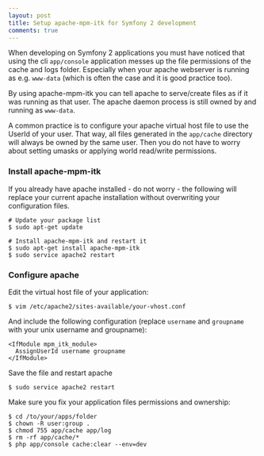 ```yaml
---
layout: post
title: Setup apache-mpm-itk for Symfony 2 development
comments: true
---
```


When developing on Symfony 2 applications you must have noticed that using the
cli `app/console` application messes up the file permissions of the cache and
logs folder. Especially when your apache webserver is running as e.g.
`www-data` (which is often the case and it is good practice too). 

<!-- more -->

By using apache-mpm-itk you can tell apache to serve/create files as if it was
running as that user.  The apache daemon process is still owned by and running
as `www-data`. 

A common practice is to configure your apache virtual host file to use the
UserId of your user. That way, all files generated in the `app/cache`
directory will always be owned by the same user. Then you do not have to worry
about setting umasks or applying world read/write permissions. 

### Install apache-mpm-itk

If you already have apache installed - do not worry - the following will
replace your current apache installation without overwriting your
configuration files.

    # Update your package list
    $ sudo apt-get update

    # Install apache-mpm-itk and restart it
    $ sudo apt-get install apache-mpm-itk
    $ sudo service apache2 restart


### Configure apache

Edit the virtual host file of your application:

    $ vim /etc/apache2/sites-available/your-vhost.conf

And include the following configuration (replace `username` and `groupname`
with your unix username and groupname):

    <IfModule mpm_itk_module>
      AssignUserId username groupname
    </IfModule>


Save the file and restart apache

    $ sudo service apache2 restart


Make sure you fix your application files permissions and ownership:

    $ cd /to/your/apps/folder
    $ chown -R user:group .
    $ chmod 755 app/cache app/log
    $ rm -rf app/cache/*
    $ php app/console cache:clear --env=dev

